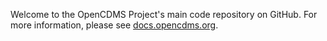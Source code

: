 Welcome to the OpenCDMS Project's main code repository on GitHub. For more information, please see [docs.opencdms.org](https://docs.opencdms.org).
